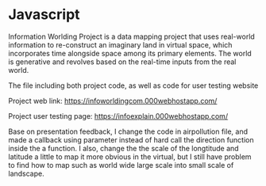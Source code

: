 # Javascript

Information Worlding Project is a data mapping project that uses real-world information to re-construct an imaginary land in virtual space, which incorporates time alongside space among its primary elements. The world is generative and revolves based on the real-time inputs from the real world.

The file including both project code, as well as code for user testing website

Project web link:
https://infoworldingcom.000webhostapp.com/

Project user testing page:
https://infoexplain.000webhostapp.com/

Base on presentation feedback, I change the code in airpollution file, and made a callback using parameter instead of hard call the direction function inside the a function. I also, change the the scale of the longtitude and latitude a little to map it more obvious in the virtual, but I still have problem to find how to map such as world wide large scale into small scale of landscape.

